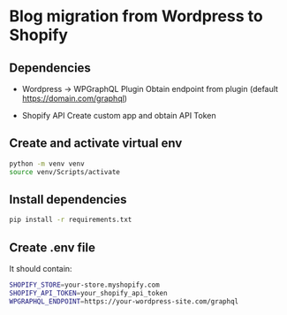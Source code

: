 # Blog migration from Wordpress to Shopify

## Dependencies

- Wordpress -> WPGraphQL Plugin
Obtain endpoint from plugin (default https://domain.com/graphql)

- Shopify API
Create custom app and obtain API Token

## Create and activate virtual env

```bash
python -m venv venv
source venv/Scripts/activate
```

## Install dependencies
```bash
pip install -r requirements.txt
```

## Create .env file

It should contain:

```bash
SHOPIFY_STORE=your-store.myshopify.com
SHOPIFY_API_TOKEN=your_shopify_api_token
WPGRAPHQL_ENDPOINT=https://your-wordpress-site.com/graphql
```